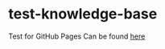 # test-knowledge-base
Test for GitHub Pages
Can be found [here](https://gilesdotcodes.github.io/test-knowledge-base/)
